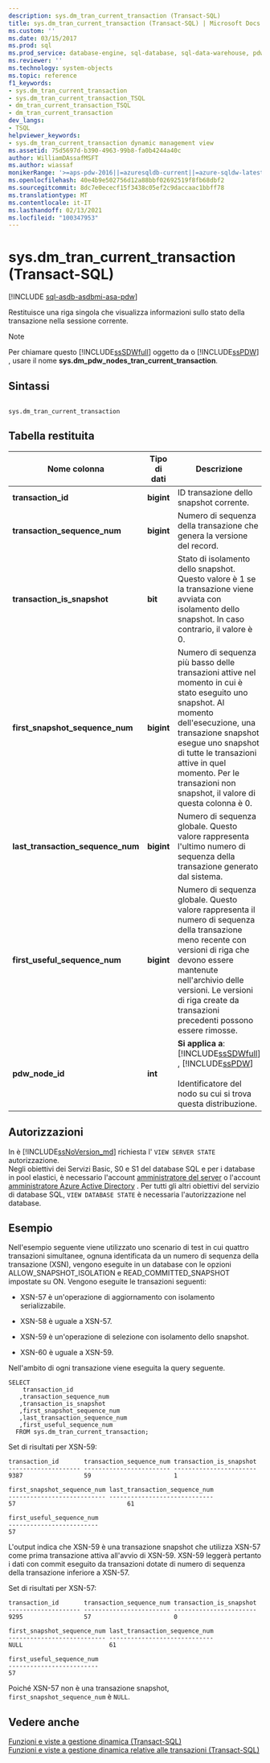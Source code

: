 ```yaml
---
description: sys.dm_tran_current_transaction (Transact-SQL)
title: sys.dm_tran_current_transaction (Transact-SQL) | Microsoft Docs
ms.custom: ''
ms.date: 03/15/2017
ms.prod: sql
ms.prod_service: database-engine, sql-database, sql-data-warehouse, pdw
ms.reviewer: ''
ms.technology: system-objects
ms.topic: reference
f1_keywords:
- sys.dm_tran_current_transaction
- sys.dm_tran_current_transaction_TSQL
- dm_tran_current_transaction_TSQL
- dm_tran_current_transaction
dev_langs:
- TSQL
helpviewer_keywords:
- sys.dm_tran_current_transaction dynamic management view
ms.assetid: 75d5697d-b390-4963-99b8-fa0b4244a40c
author: WilliamDAssafMSFT
ms.author: wiassaf
monikerRange: '>=aps-pdw-2016||=azuresqldb-current||=azure-sqldw-latest||>=sql-server-2016||>=sql-server-linux-2017||=azuresqldb-mi-current'
ms.openlocfilehash: 40e4b9e502756d12a88bbf02692519f8fb68dbf2
ms.sourcegitcommit: 8dc7e0ececf15f3438c05ef2c9daccaac1bbff78
ms.translationtype: MT
ms.contentlocale: it-IT
ms.lasthandoff: 02/13/2021
ms.locfileid: "100347953"
---
```

# <a name="sysdm_tran_current_transaction-transact-sql"></a>sys.dm_tran_current_transaction (Transact-SQL)
[!INCLUDE [sql-asdb-asdbmi-asa-pdw](../../includes/applies-to-version/sql-asdb-asdbmi-asa-pdw.md)]

  Restituisce una riga singola che visualizza informazioni sullo stato della transazione nella sessione corrente.  
  
> [!NOTE]  
>  Per chiamare questo [!INCLUDE[ssSDWfull](../../includes/sssdwfull-md.md)] oggetto da o [!INCLUDE[ssPDW](../../includes/sspdw-md.md)] , usare il nome **sys.dm_pdw_nodes_tran_current_transaction**.  
  
## <a name="syntax"></a>Sintassi  
  
```  
  
sys.dm_tran_current_transaction  
```  
  
## <a name="table-returned"></a>Tabella restituita  
  
|Nome colonna|Tipo di dati|Descrizione|  
|-----------------|---------------|-----------------|  
|**transaction_id**|**bigint**|ID transazione dello snapshot corrente.|  
|**transaction_sequence_num**|**bigint**|Numero di sequenza della transazione che genera la versione del record.|  
|**transaction_is_snapshot**|**bit**|Stato di isolamento dello snapshot. Questo valore è 1 se la transazione viene avviata con isolamento dello snapshot. In caso contrario, il valore è 0.|  
|**first_snapshot_sequence_num**|**bigint**|Numero di sequenza più basso delle transazioni attive nel momento in cui è stato eseguito uno snapshot. Al momento dell'esecuzione, una transazione snapshot esegue uno snapshot di tutte le transazioni attive in quel momento. Per le transazioni non snapshot, il valore di questa colonna è 0.|  
|**last_transaction_sequence_num**|**bigint**|Numero di sequenza globale. Questo valore rappresenta l'ultimo numero di sequenza della transazione generato dal sistema.|  
|**first_useful_sequence_num**|**bigint**|Numero di sequenza globale. Questo valore rappresenta il numero di sequenza della transazione meno recente con versioni di riga che devono essere mantenute nell'archivio delle versioni. Le versioni di riga create da transazioni precedenti possono essere rimosse.|  
|**pdw_node_id**|**int**|**Si applica a**: [!INCLUDE[ssSDWfull](../../includes/sssdwfull-md.md)] , [!INCLUDE[ssPDW](../../includes/sspdw-md.md)]<br /><br /> Identificatore del nodo su cui si trova questa distribuzione.|  
  
## <a name="permissions"></a>Autorizzazioni

In è [!INCLUDE[ssNoVersion_md](../../includes/ssnoversion-md.md)] richiesta l' `VIEW SERVER STATE` autorizzazione.   
Negli obiettivi dei Servizi Basic, S0 e S1 del database SQL e per i database in pool elastici, è necessario l'account [amministratore del server](https://docs.microsoft.com/azure/azure-sql/database/logins-create-manage#existing-logins-and-user-accounts-after-creating-a-new-database) o l'account [amministratore Azure Active Directory](https://docs.microsoft.com/azure/azure-sql/database/authentication-aad-overview#administrator-structure) . Per tutti gli altri obiettivi del servizio di database SQL, `VIEW DATABASE STATE` è necessaria l'autorizzazione nel database.   
  
## <a name="examples"></a>Esempio  
 Nell'esempio seguente viene utilizzato uno scenario di test in cui quattro transazioni simultanee, ognuna identificata da un numero di sequenza della transazione (XSN), vengono eseguite in un database con le opzioni ALLOW_SNAPSHOT_ISOLATION e READ_COMMITTED_SNAPSHOT impostate su ON. Vengono eseguite le transazioni seguenti:  
  
-   XSN-57 è un'operazione di aggiornamento con isolamento serializzabile.  
  
-   XSN-58 è uguale a XSN-57.  
  
-   XSN-59 è un'operazione di selezione con isolamento dello snapshot.  
  
-   XSN-60 è uguale a XSN-59.  
  
 Nell'ambito di ogni transazione viene eseguita la query seguente.  
  
```  
SELECT   
    transaction_id  
   ,transaction_sequence_num  
   ,transaction_is_snapshot  
   ,first_snapshot_sequence_num  
   ,last_transaction_sequence_num  
   ,first_useful_sequence_num  
  FROM sys.dm_tran_current_transaction;  
```  
  
 Set di risultati per XSN-59:  
  
```  
transaction_id       transaction_sequence_num transaction_is_snapshot  
-------------------- ------------------------ -----------------------  
9387                 59                       1                         
  
first_snapshot_sequence_num last_transaction_sequence_num  
--------------------------- -----------------------------  
57                               61                        
  
first_useful_sequence_num  
-------------------------  
57  
```  
  
 L'output indica che XSN-59 è una transazione snapshot che utilizza XSN-57 come prima transazione attiva all'avvio di XSN-59. XSN-59 leggerà pertanto i dati con commit eseguito da transazioni dotate di numero di sequenza della transazione inferiore a XSN-57.  
  
 Set di risultati per XSN-57:  
  
```  
transaction_id       transaction_sequence_num transaction_is_snapshot  
-------------------- ------------------------ -----------------------  
9295                 57                       0  
  
first_snapshot_sequence_num last_transaction_sequence_num  
--------------------------- -----------------------------  
NULL                        61  
  
first_useful_sequence_num  
-------------------------  
57  
```  
  
 Poiché XSN-57 non è una transazione snapshot, `first_snapshot_sequence_num` è `NULL`.  
  
## <a name="see-also"></a>Vedere anche  
 [Funzioni e viste a gestione dinamica &#40;Transact-SQL&#41;](~/relational-databases/system-dynamic-management-views/system-dynamic-management-views.md)   
 [Funzioni e viste a gestione dinamica relative alle transazioni &#40;Transact-SQL&#41;](../../relational-databases/system-dynamic-management-views/transaction-related-dynamic-management-views-and-functions-transact-sql.md)  
  
  


